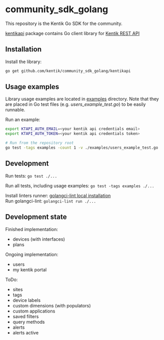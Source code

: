 # community_sdk_golang

This repository is the Kentik Go SDK for the community.

[kentikapi](kentikapi) package contains Go client library for [Kentik REST API](https://kb.kentik.com/v0/Ab09.htm)

## Installation

Install the library:

```bash
go get github.com/kentik/community_sdk_golang/kentikapi
```

## Usage examples

Library usage examples are located in [examples](examples) directory.
Note that they are placed in Go test files (e.g. _users_example_test.go_) to be easily runnable.

Run an example:

```bash
export KTAPI_AUTH_EMAIL=<your kentik api credentials email>
export KTAPI_AUTH_TOKEN=<your kentik api credentials token>

# Run from the repository root
go test -tags examples -count 1 -v ./examples/users_example_test.go
```

## Development

Run tests: `go test ./...`

Run all tests, including usage examples: `go test -tags examples ./...`

Install linters runner: [golangci-lint local installation](https://golangci-lint.run/usage/install/#local-installation)  
Run golangci-lint: `golangci-lint run ./...`

## Development state

Finished implementation:
- devices (with interfaces)
- plans

Ongoing implementation:
- users
- my kentik portal

ToDo:
- sites
- tags
- device labels
- custom dimensions (with populators)
- custom applications
- saved filters
- query methods
- alerts
- alerts active
